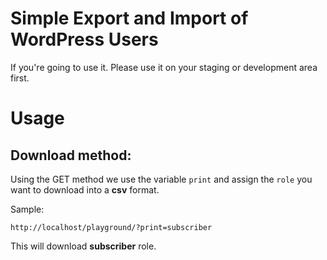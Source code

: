 Simple Export and Import of WordPress Users
==========

If you're going to use it. Please use it on your staging or development area first.

Usage
==========

## Download method:

Using the GET method we use the variable `print` and assign the `role` you want to 
download into a **csv** format.

Sample:

```http://localhost/playground/?print=subscriber```

This will download **subscriber** role.